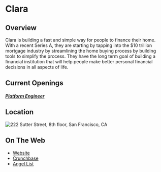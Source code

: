 # Clara

## Overview
Clara is building a fast and simple way for people to finance their home. With a recent Series A, they are starting by tapping into the $10 trillion mortgage industry by streamlining the home buying process by building tools to simplify the process. They have the long term goal of building a financial institution that will help people make better personal financial decisions in all aspects of life.

## Current Openings
##### [Platform Engineer](https://github.com/the31337/jobs/blob/master/clara/platform-engineer-agnostic-ruby-on-rails-scale.md)

## Location
![222 Sutter Street, 8th floor, San Francisco, CA](https://maps.googleapis.com/maps/api/staticmap?center=222+Sutter+Street,+8th+floor,+San+Francisco,+CA&zoom=13&scale=false&size=600x300&maptype=roadmap&format=png&visual_refresh=true)  

## On The Web
+ [Website](https://clara.com/)
+ [Crunchbase](https://www.crunchbase.com/organization/clara#/entity)
+ [Angel List](https://angel.co/clara)
